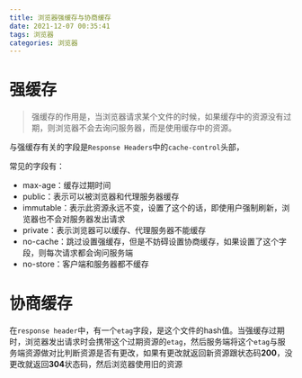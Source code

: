 ```yaml
---
title: 浏览器强缓存与协商缓存
date: 2021-12-07 00:35:41
tags: 浏览器
categories: 浏览器
---
```


# 强缓存

> 强缓存的作用是，当浏览器请求某个文件的时候，如果缓存中的资源没有过期，则浏览器不会去询问服务器，而是使用缓存中的资源。

与强缓存有关的字段是`Response Headers`中的`cache-control`头部，

常见的字段有：

- max-age：缓存过期时间
- public：表示可以被浏览器和代理服务器缓存
- immutable：表示此资源永远不变，设置了这个的话，即使用户强制刷新，浏览器也不会对服务器发出请求
- private：表示浏览器可以缓存、代理服务器不能缓存
- no-cache：跳过设置强缓存，但是不妨碍设置协商缓存，如果设置了这个字段，则每次请求都会询问服务端
- no-store：客户端和服务器都不缓存

# 协商缓存

在`response header`中，有一个`etag`字段，是这个文件的hash值。当强缓存过期时，浏览器发出请求时会携带这个过期资源的`etag`，然后服务端将这个`etag`与服务端资源做对比判断资源是否有更改，如果有更改就返回新资源跟状态码**200**，没更改就返回**304**状态码，然后浏览器使用旧的资源

